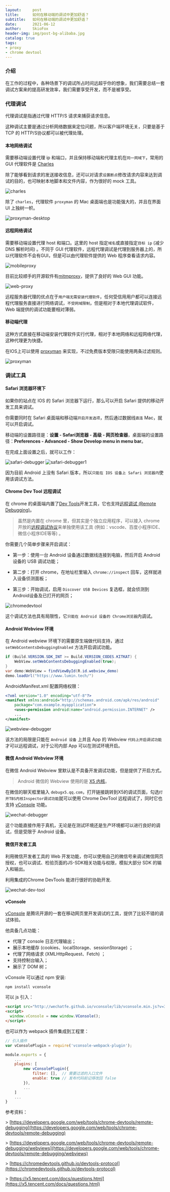 ```yaml
---
layout:     post
title:      如何在移动端的调试中更加舒适？ 
subtitle:   如何在移动端的调试中更加舒适？ 
date:       2021-06-12
author:     SkioFox
header-img: img/post-bg-alibaba.jpg
catalog: true
tags:
- proxy
- chrome devtool
---
```


### 介绍

在工作的过程中，各种场景下的调试所占时间远超乎你的想象，我们需要总结一套调试方案来的提高研发效率，我们需要享受开发，而不是被享受。

### 代理调试

代理调试是指通过代理 HTTP/S 请求来捕获请求信息。

这种调试主要是通过分析网络数据来定位问题，所以客户端环境无关，只要是基于 TCP 的 HTTP/S协议都可以被代理处理。

#### 本地网络调试

需要移动端设置代理 ip 和端口，并且保持移动端和代理主机在`同一网域下`，常用的 GUI 代理软件是 [Charles](https://www.charlesproxy.com/)

除了能够看到请求的发送接收信息，还可以对请求`设置断点`修改请求内容来达到调试的目的，也可映射本地脚本和文件内容，作为很好的 mock 工具。

![charles](/img/2021-06-12/charles.png)

除了 `charles`，代理软件 `proxyman` 的 Mac 桌面端也是功能强大的，并且在界面 UI 上独树一帜。

![proxyman-desktop](/img/2021-06-12/proxyman-desktop.jpg)

#### 远程网络调试

需要移动端设置代理 host 和端口。这里的 host 指定`域名`或直接指定`目标 ip` (减少 DNS 解析时间) 。不同于 GUI 代理软件，远程代理调试是代理到服务器上的，所以代理软件不会有GUI，但是可以由代理软件提供的 Web 程序查看请求内容。

![mobileproxy](/img/2021-06-12/mobileproxy.png)

目前比较顺手的开源软件有[mitmproxy](https://www.mitmproxy.org/)，提供了良好的 Web GUI 功能。

![web-proxy](/img/2021-06-12/web-proxy.png)

远程服务器代理的优点在于`用户端无需安装代理软件`，任何受信用用户都可以连接远程代理服务直接进行网络调试，`不受网域限制`，但是相对于本地代理调试软件，Web 端提供的调试功能要相对薄弱。

#### 移动端代理

这种方式直接在移动端安装代理软件实行代理，相对于本地网络和远程网络代理，这种代理更为快捷。

在IOS上可以使用 [proxyman](https://proxyman.io/ios) 来实现，不过免费版本受限只能使用两条过滤规则。

![proxyman](/img/2021-06-12/proxyman.png)

### 调试工具

#### Safari 浏览器环境下

如果你的站点在 IOS 的 Safari 浏览器下运行，那么可以开启 Safari 提供的移动开发工具来调试。

你需要同时在 Safari 桌面端和移动端`开启开发选项`，然后通过数据线`直连` Mac，就可以开启调试。

移动端的设置路径是：**设置 - Safari浏览器 - 高级 - 网页检查器**，桌面端的设置路径：**Preferences - Advanced - Show Develop menu in menu bar**。

在完成上面设置之后，就可以工作：

![safari-debugger](/img/2021-06-12/safari-debugger.png)
![safari-debugger1](/img/2021-06-12/safari-debugger1.png)

因为目前 Android 上没有 Safari 版本，所以`只能在 IOS 设备上 Safari 浏览器内`使用该调试方法。

#### Chrome Dev Tool 远程调试

在 chrome 的桌面端内置了[Dev Tools](https://developers.google.com/web/tools/chrome-devtools)开发工具，它也支持[远程调试 (Remote Debugging)](https://developers.google.com/web/tools/chrome-devtools/remote-debugging)。

> 虽然是内置在 chrome 里，但其实是个独立应用程序，可以接入 chrome 开放的[远程调试协议](https://chromedevtools.github.io/devtools-protocol/)来单独使用该工具 (例如：vscode、百度小程序IDE、微信小程序IDE等等) 。

你需要几个简单步骤来开启调试：

* 第一步：使用一台 Android 设备通过数据线连接到电脑，然后开启 Android 设备的 USB 调试功能；

* 第二步：打开 chrome，在地址栏里输入 `chrome://inspect` 回车，这样就进入设备侦测面板；

* 第三步：开始调试，启用 `Discover USB Devices` 复选框，就会侦测到Android设备及已打开的网页；

![chromedevtool](/img//2021-06-12/chromedevtool.png)

这个调试方法也具有局限性，它`只能在 Android 设备的 Chrome浏览器`内调试。

#### Android Webview 环境

在 Android webview 环境下的需要原生端做代码支持，通过 `setWebContentsDebuggingEnabled` 方法开启调试功能。

``` java
if (Build.VERSION.SDK_INT >= Build.VERSION_CODES.KITKAT) {
    WebView.setWebContentsDebuggingEnabled(true);
}
var demo:WebView = findViewById(R.id.webview_demo)
demo.loadUrl("https://www.lumin.tech/")
```

AndroidManifest.xml 配置网络权限：

``` xml
<?xml version="1.0" encoding="utf-8"?>
<manifest xmlns:android="http://schemas.android.com/apk/res/android"
    package="com.example.myapplication">
    <uses-permission android:name="android.permission.INTERNET" />
    ...
</manifest>
```

![webview-debugger](/img/2021-06-12/webview-debugger.png)

该方法的局限是只能在 `Android 设备` 上并且 App 的 Webview `代码上开启调试功能`才可以远程调试，对于公司内部 App 可以在测试环境开启。

#### 微信 Android Webview 环境

在微信 Android Webview 里默认是不具备开发调试功能，但是提供了开启方式。

> Android 微信的 Webview 使用的是 [X5 内核](https://x5.tencent.com/)。

在微信的聊天框里输入 `debugx5.qq.com`，打开链接跳转到X5的调试页面，勾选`打开TBS内核Inspector调试功能`就可以使用 Chrome DevTool 远程调试了，同时它也支持 [vConsole](#vconsole) 功能。

![wechat-debugger](/img/2021-06-12/wechat-debugger.png)

这个功能直接作用于真机，无论是在测试环境还是生产环境都可以进行良好的调试，但是受限于 Android 设备。

#### 微信开发者工具

利用微信开发者工具的 Web 开发功能，你可以使用自己的微信号来调试微信网页授权，也可以调试、检验页面的JS-SDK相关功能与权限，模拟大部分 SDK 的输入和输出。

利用集成的Chrome DevTools 能进行很好的协助开发.

![wechat-dev-tool](/img/2021-06-12/wechat-dev-tool.png)

#### vConsole

 [vConsole](https://github.com/Tencent/vConsole) 是腾讯开源的一套在移动网页里开发调试的工具，提供了比较不错的调试体验。

他具备几点功能：

* 代理了 console 日志代理输出；
* 展示本地缓存 (cookies、localStorage、sessionStorage) ；
* 代理了网络请求 (XMLHttpRequest、Fetch) ；
* 支持控制台输入；
* 展示了  DOM 树；

vConsole 可以通过 npm 安装:

``` shell
npm install vconsole
```

可以 js 引入：

``` html
<script src="http://wechatfe.github.io/vconsole/lib/vconsole.min.js?v=3.2.0"></script>
<script>
  window.vConsole = new window.VConsole();
</script>
```

也可以作为 webpack 插件集成到工程里：

``` javascript
// 引入插件
var vConsolePlugin = require('vconsole-webpack-plugin'); 

module.exports = {
    ...
    plugins: [
        new vConsolePlugin({
            filter: [],  // 需要过滤的入口文件
            enable: true // 发布代码前记得改回 false
        }),
        ...
    ]
    ...
}
```

参考资料：

\> [https://developers.google.com/web/tools/chrome-devtools/remote-debugging](https://developers.google.com/web/tools/chrome-devtools/remote-debugging)

\> [https://developers.google.com/web/tools/chrome-devtools/remote-debugging/webviews](https://developers.google.com/web/tools/chrome-devtools/remote-debugging/webviews)

\> [https://chromedevtools.github.io/devtools-protocol](https://chromedevtools.github.io/devtools-protocol)

\> [https://x5.tencent.com/docs/questions.html](https://x5.tencent.com/docs/questions.html)
